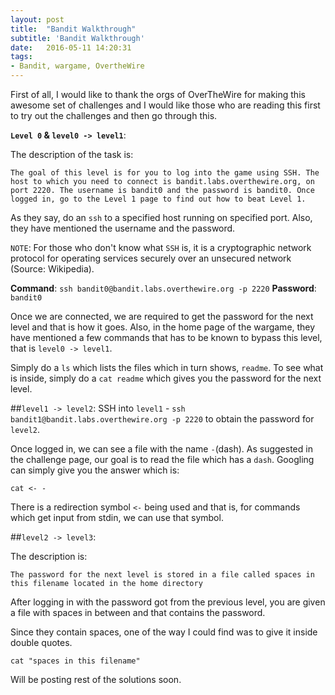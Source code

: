 ```yaml
---
layout: post
title:  "Bandit Walkthrough"
subtitle: 'Bandit Walkthrough'
date:   2016-05-11 14:20:31
tags:
- Bandit, wargame, OvertheWire
---
```


First of all, I would like to thank the orgs of OverTheWire for making this awesome set of challenges and I would like those who are reading this first to try out the challenges and then go through this.

<b>`Level 0` & `level0 -> level1`</b>:

The description of the task is:
```
The goal of this level is for you to log into the game using SSH. The host to which you need to connect is bandit.labs.overthewire.org, on port 2220. The username is bandit0 and the password is bandit0. Once logged in, go to the Level 1 page to find out how to beat Level 1.
```

As they say, do an `ssh` to a specified host running on specified port. Also, they have mentioned the username and the password.

`NOTE`: For those who don't know what `SSH` is, it is a cryptographic network protocol for operating services securely over an unsecured network (Source: Wikipedia).

<b>Command</b>: `ssh bandit0@bandit.labs.overthewire.org -p 2220`
<b>Password</b>: `bandit0`

Once we are connected, we are required to get the password for the next level and that is how it goes. Also, in the home page of the wargame, they have mentioned a few commands that has to be known to bypass this level, that is `level0 -> level1`.

Simply do a `ls` which lists the files which in turn shows, `readme`. To see what is inside, simply do a `cat readme` which gives you the password for the next level.

##`level1 -> level2`:
SSH into `level1` - `ssh bandit1@bandit.labs.overthewire.org -p 2220` to obtain the password for `level2`.

Once logged in, we can see a file with the name `-`(dash). As suggested in the challenge page, our goal is to read the file which has a `dash`. Googling can simply give you the answer which is:

```
cat <- -
```

There is a redirection symbol `<-` being used and that is, for commands which get input from stdin, we can use that symbol.

##`level2 -> level3`:

The description is:
```
The password for the next level is stored in a file called spaces in this filename located in the home directory
```
After logging in with the password got from the previous level, you are given a file with spaces in between and that contains the password.

Since they contain spaces, one of the way I could find was to give it inside double quotes.

```
cat "spaces in this filename"
```

Will be posting rest of the solutions soon.
